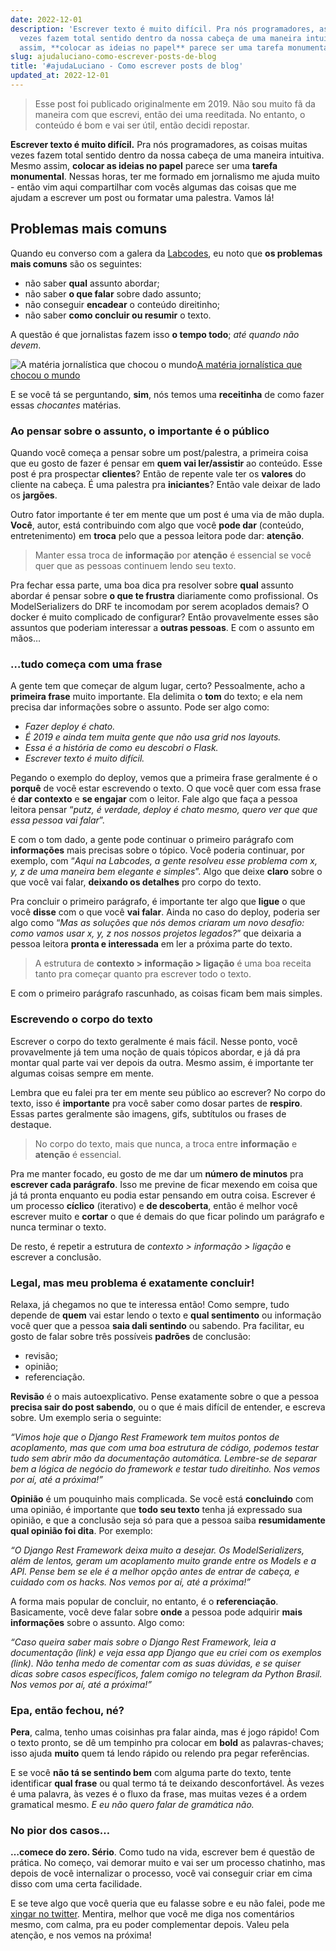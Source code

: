 ```yaml
---
date: 2022-12-01
description: 'Escrever texto é muito difícil. Pra nós programadores, as coisas muitas
  vezes fazem total sentido dentro da nossa cabeça de uma maneira intuitiva. Mesmo
  assim, **colocar as ideias no papel** parece ser uma tarefa monumental. '
slug: ajudaluciano-como-escrever-posts-de-blog
title: '#ajudaLuciano - Como escrever posts de blog'
updated_at: 2022-12-01
---
```


> Esse post foi publicado originalmente em 2019. Não sou muito fã da maneira com que escrevi, então dei uma reeditada. No entanto, o conteúdo é bom e vai ser útil, então decidi repostar.

**Escrever texto é muito difícil.** Pra nós programadores, as coisas muitas vezes fazem total sentido dentro da nossa cabeça de uma maneira intuitiva. Mesmo assim, **colocar as ideias no papel** parece ser uma **tarefa monumental**. Nessas horas, ter me formado em jornalismo me ajuda muito - então vim aqui compartilhar com vocês algumas das coisas que me ajudam a escrever um post ou formatar uma palestra. Vamos lá!

## Problemas mais comuns

Quando eu converso com a galera da [Labcodes](https://labcodes.com.br/), eu noto que **os problemas mais comuns** são os seguintes:

- não saber **qual** assunto abordar;
- não saber **o que falar** sobre dado assunto;
- não conseguir **encadear** o conteúdo direitinho;
- não saber **como concluir ou resumir** o texto.

A questão é que jornalistas fazem isso **o tempo todo**; _até quando não devem_.

![A matéria jornalística que chocou o mundo](/blog/assets/caetano.jpg)[A matéria jornalística que chocou o mundo](https://www.terra.com.br/diversao/gente/caetano-veloso-passeia-pelo-leblon-e-estaciona-o-carro,e0d3399ae915a310VgnCLD200000bbcceb0aRCRD.html)

E se você tá se perguntando, **sim**, nós temos uma **receitinha** de como fazer essas _chocantes_ matérias.

### Ao pensar sobre o assunto, o importante é o público

Quando você começa a pensar sobre um post/palestra, a primeira coisa que eu gosto de fazer é pensar em **quem vai ler/assistir** ao conteúdo. Esse post é pra prospectar **clientes**? Então de repente vale ter os **valores** do cliente na cabeça. É uma palestra pra **iniciantes**? Então vale deixar de lado os **jargões**.

Outro fator importante é ter em mente que um post é uma via de mão dupla. **Você**, autor, está contribuindo com algo que você **pode dar** (conteúdo, entretenimento) em **troca** pelo que a pessoa leitora pode dar: **atenção**.

> Manter essa troca de **informação** por **atenção** é essencial se você quer que as pessoas continuem lendo seu texto.

Pra fechar essa parte, uma boa dica pra resolver sobre **qual** assunto abordar é pensar sobre **o que te frustra** diariamente como profissional. Os ModelSerializers do DRF te incomodam por serem acoplados demais? O docker é muito complicado de configurar? Então provavelmente esses são assuntos que poderiam interessar a **outras pessoas**. E com o assunto em mãos…

### …tudo começa com uma frase

A gente tem que começar de algum lugar, certo? Pessoalmente, acho a **primeira frase** muito importante. Ela delimita o **tom** do texto; e ela nem precisa dar informações sobre o assunto. Pode ser algo como:

- _Fazer deploy é chato._
- _É 2019 e ainda tem muita gente que não usa grid nos layouts._
- _Essa é a história de como eu descobri o Flask._
- _Escrever texto é muito difícil._

Pegando o exemplo do deploy, vemos que a primeira frase geralmente é o **porquê** de você estar escrevendo o texto. O que você quer com essa frase é **dar contexto** e **se engajar** com o leitor. Fale algo que faça a pessoa leitora pensar “_putz, é verdade, deploy é chato mesmo, quero ver que que essa pessoa vai falar_”.

E com o tom dado, a gente pode continuar o primeiro parágrafo com **informações** mais precisas sobre o tópico. Você poderia continuar, por exemplo, com “_Aqui na Labcodes, a gente resolveu esse problema com x, y, z de uma maneira bem elegante e simples_”. Algo que deixe **claro** sobre o que você vai falar, **deixando os detalhes** pro corpo do texto.

Pra concluir o primeiro parágrafo, é importante ter algo que **ligue** o que você **disse** com o que você **vai falar**. Ainda no caso do deploy, poderia ser algo como “_Mas as soluções que nós demos criaram um novo desafio: como vamos usar x, y, z nos nossos projetos legados?_” que deixaria a pessoa leitora **pronta e interessada** em ler a próxima parte do texto.

> A estrutura de **contexto > informação > ligação** é uma boa receita tanto pra começar quanto pra escrever todo o texto.

E com o primeiro parágrafo rascunhado, as coisas ficam bem mais simples.

### Escrevendo o corpo do texto

Escrever o corpo do texto geralmente é mais fácil. Nesse ponto, você provavelmente já tem uma noção de quais tópicos abordar, e já dá pra montar qual parte vai ver depois da outra. Mesmo assim, é importante ter algumas coisas sempre em mente.

Lembra que eu falei pra ter em mente seu público ao escrever? No corpo do texto, isso é **importante** pra você saber como dosar partes de **respiro**. Essas partes geralmente são imagens, gifs, subtítulos ou frases de destaque.

> No corpo do texto, mais que nunca, a troca entre **informação** e **atenção** é essencial.

Pra me manter focado, eu gosto de me dar um **número de minutos** pra **escrever cada parágrafo**. Isso me previne de ficar mexendo em coisa que já tá pronta enquanto eu podia estar pensando em outra coisa. Escrever é um processo **cíclico** (iterativo) e **de descoberta**, então é melhor você escrever muito e **cortar** o que é demais do que ficar polindo um parágrafo e nunca terminar o texto.

De resto, é repetir a estrutura de _contexto > informação > ligação_ e escrever a conclusão.

### Legal, mas meu problema é exatamente concluir!

Relaxa, já chegamos no que te interessa então! Como sempre, tudo depende de **quem** vai estar lendo o texto e **qual sentimento** ou informação você quer que a pessoa **saia dali sentindo** ou sabendo. Pra facilitar, eu gosto de falar sobre três possíveis **padrões** de conclusão:

- revisão;
- opinião;
- referenciação.

**Revisão** é o mais autoexplicativo. Pense exatamente sobre o que a pessoa **precisa sair do post sabendo**, ou o que é mais difícil de entender, e escreva sobre. Um exemplo seria o seguinte:

_“Vimos hoje que o Django Rest Framework tem muitos pontos de acoplamento, mas que com uma boa estrutura de código, podemos testar tudo sem abrir mão da documentação automática. Lembre-se de separar bem a lógica de negócio do framework e testar tudo direitinho. Nos vemos por aí, até a próxima!”_

**Opinião** é um pouquinho mais complicada. Se você está **concluindo** com uma opinião, é importante que **todo seu texto** tenha já expressado sua opinião, e que a conclusão seja só para que a pessoa saiba **resumidamente qual opinião foi dita**. Por exemplo:

_“O Django Rest Framework deixa muito a desejar. Os ModelSerializers, além de lentos, geram um acoplamento muito grande entre os Models e a API. Pense bem se ele é a melhor opção antes de entrar de cabeça, e cuidado com os hacks. Nos vemos por aí, até a próxima!”_

A forma mais popular de concluir, no entanto, é o **referenciação**. Basicamente, você deve falar sobre **onde** a pessoa pode adquirir **mais informações** sobre o assunto. Algo como:

_“Caso queira saber mais sobre o Django Rest Framework, leia a documentação (link) e veja essa app Django que eu criei com os exemplos (link). Não tenha medo de comentar com as suas dúvidas, e se quiser dicas sobre casos específicos, falem comigo no telegram da Python Brasil. Nos vemos por aí, até a próxima!”_

### Epa, então fechou, né?

**Pera**, calma, tenho umas coisinhas pra falar ainda, mas é jogo rápido! Com o texto pronto, se dê um tempinho pra colocar em **bold** as palavras-chaves; isso ajuda **muito** quem tá lendo rápido ou relendo pra pegar referências.

E se você **não tá se sentindo bem** com alguma parte do texto, tente identificar **qual frase** ou qual termo tá te deixando desconfortável. Às vezes é uma palavra, às vezes é o fluxo da frase, mas muitas vezes é a ordem gramatical mesmo. _E eu não quero falar de gramática não._

### No pior dos casos…

**…comece do zero. Sério**. Como tudo na vida, escrever bem é questão de prática. No começo, vai demorar muito e vai ser um processo chatinho, mas depois de você internalizar o processo, você vai conseguir criar em cima disso com uma certa facilidade.

E se teve algo que você queria que eu falasse sobre e eu não falei, pode me [xingar no twitter](https://twitter.com/lucianoratamero). Mentira, melhor que você me diga nos comentários mesmo, com calma, pra eu poder complementar depois. Valeu pela atenção, e nos vemos na próxima!
